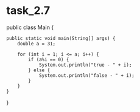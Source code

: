 # task_2.7

public class Main {

    public static void main(String[] args) {
        double a = 31;

        for (int i = 1; i <= a; i++) {
            if (a%i == 0) {
                System.out.println("true - " + i);
            } else {
                System.out.println("false - " + i);
            }
        }
    }
}
